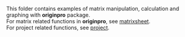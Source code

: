 This folder contains examples of matrix manipulation, calculation and graphing with **originpro** package.    
For matrix related functions in **originpro**, see [matrixsheet](https://docs.originlab.com/originpro/classoriginpro_1_1matrix_1_1MSheet.html).   
For project related functions, see [project](https://docs.originlab.com/originpro/namespaceoriginpro_1_1project.html).  
